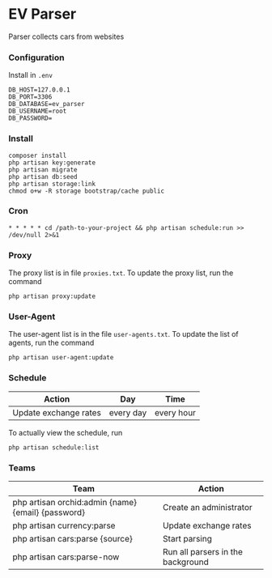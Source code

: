 # EV Parser
Parser collects cars from websites

### Configuration
Install in `.env`
```
DB_HOST=127.0.0.1
DB_PORT=3306
DB_DATABASE=ev_parser
DB_USERNAME=root
DB_PASSWORD=
```

### Install
```
composer install
php artisan key:generate
php artisan migrate
php artisan db:seed
php artisan storage:link
chmod o+w -R storage bootstrap/cache public
```

### Cron
```
* * * * * cd /path-to-your-project && php artisan schedule:run >> /dev/null 2>&1
```

### Proxy
The proxy list is in file `proxies.txt`. To update the proxy list, run the command
```
php artisan proxy:update
```

### User-Agent
The user-agent list is in the file `user-agents.txt`. To update the list of agents, run the command
```
php artisan user-agent:update
```

### Schedule
| Action | Day | Time |
| ------ | ------ | ------ |
| Update exchange rates | every day | every hour |

To actually view the schedule, run
```
php artisan schedule:list
```

### Teams
| Team | Action |
| ------ | ------ |
| php artisan orchid:admin {name} {email} {password} | Create an administrator  |
| php artisan currency:parse | Update exchange rates |
| php artisan cars:parse {source} | Start parsing |
| php artisan cars:parse-now | Run all parsers in the background |

